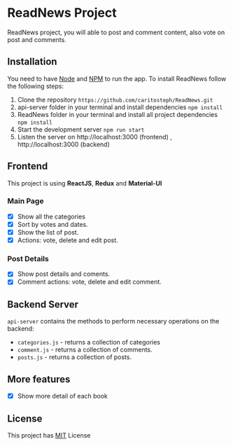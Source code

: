 # ReadNews Project

ReadNews project, you will able to post and comment content, also vote on post and comments.

## Installation

You need to have [Node](https://nodejs.org/en/download/) and [NPM](https://docs.npmjs.com/cli/install) to run the app.
To install ReadNews follow the following steps:
 1. Clone the repository `https://github.com/caritosteph/ReadNews.git`
 2. api-server folder in your terminal and install dependencies `npm install`
 3. ReadNews folder in your terminal and install all project dependencies `npm install`
 4. Start the development server `npm run start`
 5. Listen the server on http://localhost:3000 (frontend) , http://localhost:3000 (backend)
 
## Frontend
This project is using **ReactJS**, **Redux** and **Material-UI**

### Main Page
- [X] Show all the categories
- [X] Sort by votes and dates.
- [X] Show the list of post.
- [X] Actions:  vote, delete and edit post.

### Post Details
- [X] Show post details and coments.
- [x] Comment actions: vote, delete and edit comment.

## Backend Server

`api-server` contains the methods to perform necessary operations on the backend:

* `categories.js` - returns a collection of categories 
* `comment.js` - returns a collection of comments.
* `posts.js` - returns a collection of posts.

## More features
- [X] Show more detail of each book

## License
This project has [MIT](https://github.com/caritosteph/MyReads/blob/master/LICENSE) License
